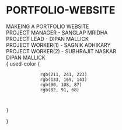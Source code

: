# PORTFOLIO-WEBSITE
MAKEING A PORTFOLIO WEBSITE </br>
PROJECT MANAGER - SANGLAP MRIDHA </br>
PROJECT LEAD - DIPAN MALLICK </br>
PROJECT WORKER(1) - SAGNIK ADHIKARY </br>
PROJECT WORKER(2) - SUBHRAJIT NASKAR </br>
DIPAN MALLICK</br>
{
    used-color {
            
            
                 rgb(211, 241, 223)
                 rgb(133, 169, 143)
            	 rgb(90, 108, 87)
                 rgb(82, 91, 68)


        	
    }

}



